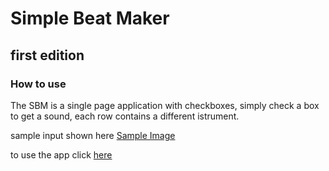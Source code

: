 # Simple Beat Maker
## first edition
### How to use

The SBM is a single page application with checkboxes, simply check a box to get a sound, each row contains a different istrument.

sample input shown here
[Sample Image](./beatmakersample.PNG)

to use the app click [here]('https://sbmh.netlify.app/')
